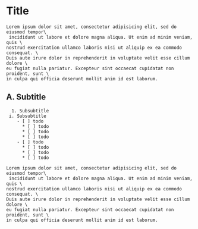 # Title

```
Lorem ipsum dolor sit amet, consectetur adipisicing elit, sed do eiusmod tempor\
 incididunt ut labore et dolore magna aliqua. Ut enim ad minim veniam, quis \
nostrud exercitation ullamco laboris nisi ut aliquip ex ea commodo consequat. \
Duis aute irure dolor in reprehenderit in voluptate velit esse cillum dolore \
eu fugiat nulla pariatur. Excepteur sint occaecat cupidatat non proident, sunt \
in culpa qui officia deserunt mollit anim id est laborum.
```

## A. Subtitle
      1. Subsubtitle
	 i. Subsubtitle
	    - [ ] todo
		  * [ ] todo
		  * [ ] todo
		  * [ ] todo
	    - [ ] todo
		  * [ ] todo
		  * [ ] todo
		  * [ ] todo

```
Lorem ipsum dolor sit amet, consectetur adipisicing elit, sed do eiusmod tempor\
 incididunt ut labore et dolore magna aliqua. Ut enim ad minim veniam, quis \
nostrud exercitation ullamco laboris nisi ut aliquip ex ea commodo consequat. \
Duis aute irure dolor in reprehenderit in voluptate velit esse cillum dolore \
eu fugiat nulla pariatur. Excepteur sint occaecat cupidatat non proident, sunt \
in culpa qui officia deserunt mollit anim id est laborum.
```
